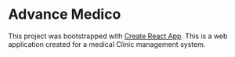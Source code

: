 # Advance Medico 

This project was bootstrapped with [Create React App](https://github.com/facebook/create-react-app).
This is a web application created for a medical Clinic management system. 